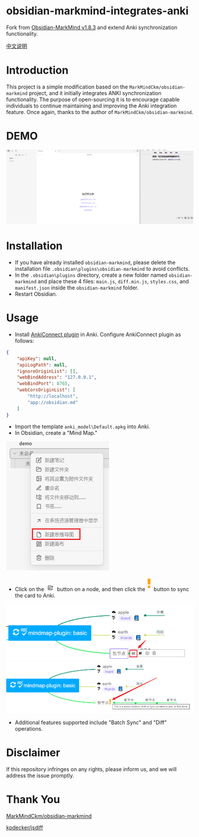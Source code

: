 # obsidian-markmind-integrates-anki
Fork from [Obsidian-MarkMind v1.8.3](https://github.com/MarkMindCkm/obsidian-markmind/releases/tag/1.8.3) and extend Anki synchronization functionality.

[中文说明](/README.MD)

# Introduction
This project is a simple modification based on the `MarkMindCkm/obsidian-markmind` project, and it initially integrates ANKI synchronization functionality. The purpose of open-sourcing it is to encourage capable individuals to continue maintaining and improving the Anki integration feature.
Once again, thanks to the author of `MarkMindCkm/obsidian-markmind`.

# DEMO
![play](/doc/images/play.gif)

# Installation
- If you have already installed `obsidian-markmind`, please delete the installation file `.obsidian\plugins\obsidian-markmind` to avoid conflicts.
- In the `.obsidian\plugins` directory, create a new folder named `obsidian-markmind` and place these 4 files: `main.js`, `diff.min.js`, `styles.css`, and `manifest.json` inside the `obsidian-markmind` folder.
- Restart Obsidian.

# Usage
- Install [AnkiConnect plugin](https://ankiweb.net/shared/info/2055492159) in Anki. Configure AnkiConnect plugin as follows:
```json
{
    "apiKey": null,
    "apiLogPath": null,
    "ignoreOriginList": [],
    "webBindAddress": "127.0.0.1",
    "webBindPort": 8765,
    "webCorsOriginList": [
        "http://localhost",
        "app://obsidian.md"
    ]
}
```
- Import the template `anki_model\Default.apkg` into Anki.
- In Obsidian, create a "Mind Map."

![Alt text](/doc/images/image.png)

- Click on the ![Alt text](/doc/images/image-1.png) button on a node, and then click the ![Alt text](/doc/images/y.png) button to sync the card to Anki.

![Alt text](/doc/images/add-card.png)
![Alt text](/doc/images/sync.png)

- Additional features supported include "Batch Sync" and "Diff" operations.

# Disclaimer
If this repository infringes on any rights, please inform us, and we will address the issue promptly.

# Thank You
[MarkMindCkm/obsidian-markmind](https://github.com/MarkMindCkm/obsidian-markmind)

[kpdecker/jsdiff](https://github.com/kpdecker/jsdiff)